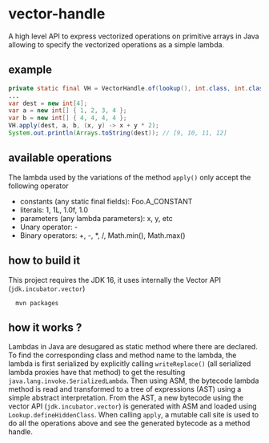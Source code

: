 # vector-handle
A high level API to express vectorized operations on primitive arrays in Java
allowing to specify the vectorized operations as a simple lambda.

## example
```java
private static final VH = VectorHandle.of(lookup(), int.class, int.class, int.class);
...
var dest = new int[4];
var a = new int[] { 1, 2, 3, 4 };
var b = new int[] { 4, 4, 4, 4 };
VH.apply(dest, a, b, (x, y) -> x + y * 2);
System.out.println(Arrays.toString(dest)); // [9, 10, 11, 12]
```

## available operations
The lambda used by the variations of the method `apply()` only accept the following operator
- constants (any static final fields): Foo.A_CONSTANT
- literals: 1, 1L, 1.0f, 1.0  
- parameters (any lambda parameters): x, y, etc  
- Unary operator: -
- Binary operators: +, -, *, /, Math.min(), Math.max()

## how to build it
This project requires the JDK 16, it uses internally the Vector API (`jdk.incubator.vector`) 
```
  mvn packages
```

## how it works ?
Lambdas in Java are desugared as static method where there are declared.
To find the corresponding class and method name to the lambda, the lambda is first serialized by explicitly
calling `writeReplace()` (all serialized lambda proxies have that method) to get the resulting
`java.lang.invoke.SerializedLambda`.
Then using ASM, the bytecode lambda method is read and transformed to a tree of expressions (AST)
using a simple abstract interpretation.
From the AST, a new bytecode using the vector API (`jdk.incubator.vector`) is generated with ASM and
loaded using `Lookup.defineHiddenClass`.
When calling `apply`, a mutable call site is used to do all the operations above and see the generated bytecode
as a method handle.
